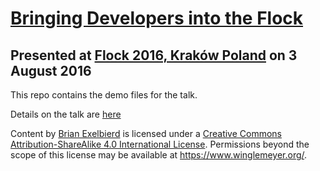# [Bringing Developers into the Flock](https://flock2016.sched.org/event/3bb106c028feddc9a0e92a53a0ee5288)
## Presented at [Flock 2016, Kraków Poland](https://flocktofedora.org) on 3 August 2016

This repo contains the demo files for the talk.

Details on the talk are [here](https://www.winglemeyer.org/talks/Flock.2016.developers/)

<span xmlns:dct="http://purl.org/dc/terms/" property="dct:title">Content</span> by <a xmlns:cc="http://creativecommons.org/ns#" href="https://www.winglemeyer.org/" property="cc:attributionName" rel="cc:attributionURL">Brian Exelbierd</a> is licensed under a <a rel="license" href="http://creativecommons.org/licenses/by-sa/4.0/">Creative Commons Attribution-ShareAlike 4.0 International License</a>. Permissions beyond the scope of this license may be available at <a xmlns:cc="http://creativecommons.org/ns#" href="https://www.winglemeyer.org/" rel="cc:morePermissions">https://www.winglemeyer.org/</a>.
